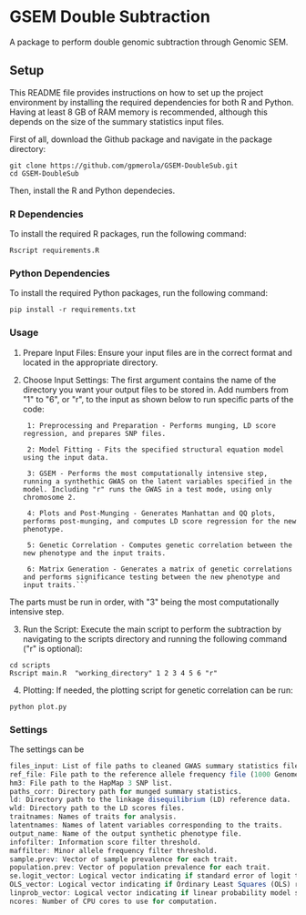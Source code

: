 # GSEM Double Subtraction
A package to perform double genomic subtraction through Genomic SEM.

## Setup
This README file provides instructions on how to set up the project environment by installing the required dependencies for both R and Python. Having at least 8 GB of RAM memory is recommended, although this depends on the size of the summary statistics input files.

First of all, download the Github package and navigate in the package directory:

```console
git clone https://github.com/gpmerola/GSEM-DoubleSub.git
cd GSEM-DoubleSub
```

Then, install the R and Python dependecies.

### R Dependencies

To install the required R packages, run the following command:

```console
Rscript requirements.R
```

### Python Dependencies
To install the required Python packages, run the following command:

```console
pip install -r requirements.txt
```

### Usage

  1) Prepare Input Files: Ensure your input files are in the correct format and located in the appropriate directory.

  2) Choose Input Settings: The first argument contains the name of the directory you want your output files to be stored in. Add numbers from "1" to "6", or "r", to the input as shown below to run specific parts of the code:

     ```
      1: Preprocessing and Preparation - Performs munging, LD score regression, and prepares SNP files.
      
      2: Model Fitting - Fits the specified structural equation model using the input data.
      
      3: GSEM - Performs the most computationally intensive step, running a synthethic GWAS on the latent variables specified in the model. Including "r" runs the GWAS in a test mode, using only chromosome 2.
      
      4: Plots and Post-Munging - Generates Manhattan and QQ plots, performs post-munging, and computes LD score regression for the new phenotype.
      
      5: Genetic Correlation - Computes genetic correlation between the new phenotype and the input traits.
      
      6: Matrix Generation - Generates a matrix of genetic correlations and performs significance testing between the new phenotype and input traits.```

The parts must be run in order, with "3" being the most computationally intensive step.


  3) Run the Script: Execute the main script to perform the subtraction by navigating to the scripts directory and running the following command ("r" is optional):

```console
cd scripts
Rscript main.R  "working_directory" 1 2 3 4 5 6 "r"
```

  4) Plotting: If needed, the plotting script for genetic correlation can be run:

```console
python plot.py
```

### Settings

The settings can be 

```r
files_input: List of file paths to cleaned GWAS summary statistics files.
ref_file: File path to the reference allele frequency file (1000 Genomes, MAF > 0.005).
hm3: File path to the HapMap 3 SNP list.
paths_corr: Directory path for munged summary statistics.
ld: Directory path to the linkage disequilibrium (LD) reference data.
wld: Directory path to the LD scores files.
traitnames: Names of traits for analysis.
latentnames: Names of latent variables corresponding to the traits.
output_name: Name of the output synthetic phenotype file.
infofilter: Information score filter threshold.
maffilter: Minor allele frequency filter threshold.
sample.prev: Vector of sample prevalence for each trait.
population.prev: Vector of population prevalence for each trait.
se.logit_vector: Logical vector indicating if standard error of logit transformation should be used.
OLS_vector: Logical vector indicating if Ordinary Least Squares (OLS) regression should be used.
linprob_vector: Logical vector indicating if linear probability model should be used.
ncores: Number of CPU cores to use for computation.
```

